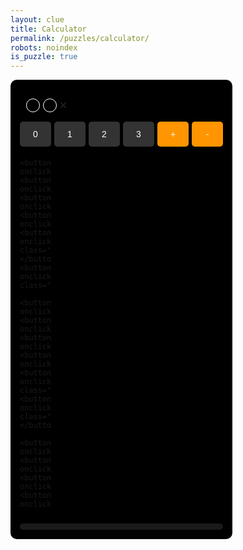 ```yaml
---
layout: clue
title: Calculator
permalink: /puzzles/calculator/
robots: noindex
is_puzzle: true
---
```

<style>
  .calculator {
    display: inline-block;
    background: #000;
    padding: 15px;
    border-radius: 10px;
    font-family: sans-serif;
    width: max-content;
    position: relative;
  }

  .calc-display-wrapper {
    display: flex;
    align-items: center;
    justify-content: space-between;
    padding: 10px;
  }

  .calc-left-display {
    display: flex;
    align-items: center;
    gap: 5px;
  }

  .calc-status {
    font-size: 1em;
    line-height: 1;
    margin: 0;
  }

  .calc-color-previews {
    display: flex;
    gap: 5px;
  }

  .color-circle {
    width: 20px;
    height: 20px;
    border-radius: 50%;
    border: 1px solid #fff;
  }

  .calc-value {
    font-size: 1.5em;
    color: #fff;
    flex-grow: 1;
    text-align: right;
    font-family: monospace;
    min-height: 1.5em;
    display: flex;
    align-items: center;
    justify-content: flex-end;
  }

  .calc-buttons {
    display: grid;
    grid-template-columns: repeat(4, 50px) repeat(2, 50px);
    gap: 5px;
  }

  .calc-buttons button {
    font-size: 1em;
    padding: 12px;
    background: #333;
    color: #fff;
    border: none;
    border-radius: 5px;
    cursor: pointer;
  }

  .calc-buttons .operator, .calc-buttons .equals {
    background: #ff9500;
    color: #fff;
  }

  .calc-buttons button:hover {
    filter: brightness(1.2);
  }

  .calc-buttons button:active {
    filter: brightness(0.8);
  }

  .calc-history {
    color: #ccc;
    font-family: monospace;
    font-size: 0.9em;
    margin-top: 10px;
    max-height: 200px;
    overflow-y: auto;
    background: #1a1a1a;
    padding: 5px;
    border-radius: 5px;
  }

  .success-button {
    display: none;
    margin-bottom: 10px;
    padding: 10px 20px;
    font-size: 1em;
    background: #28a745;
    color: #fff !important;
    border: none;
    border-radius: 5px;
    cursor: pointer;
    animation: fadeIn 1s forwards;
    text-decoration: none !important;
  }

  .calculator.disabled .calc-buttons button,
  .calculator.disabled .calc-buttons {
    pointer-events: none;
    opacity: 0.5;
  }

  @keyframes fadeIn {
    from { opacity: 0; transform: scale(0.9); }
    to { opacity: 1; transform: scale(1); }
  }
</style>

<a href="https://example.com" id="successButton" class="success-button" style="pointer-events: auto;">Continue</a>
<div class="calculator" id="calculatorContainer">
  <div class="calc-display-wrapper">
    <div class="calc-left-display">
      <div class="calc-color-previews">
        <div id="targetColor" class="color-circle"></div>
        <div id="currentColor" class="color-circle"></div>
      </div>
      <span id="calcStatus" class="calc-status">❌</span>
    </div>
    <div id="hexCalcDisplay" class="calc-value"> </div>
  </div>
  <div class="calc-buttons">
    <button onclick="appendHex('0')">0</button>
    <button onclick="appendHex('1')">1</button>
    <button onclick="appendHex('2')">2</button>
    <button onclick="appendHex('3')">3</button>
    <button onclick="appendHex('+')" class="operator">+</button>
    <button onclick="appendHex('-')" class="operator">-</button>

    <button onclick="appendHex('4')">4</button>
    <button onclick="appendHex('5')">5</button>
    <button onclick="appendHex('6')">6</button>
    <button onclick="appendHex('7')">7</button>
    <button onclick="appendHex('*')" class="operator">*</button>
    <button onclick="appendHex('/')" class="operator">/</button>

    <button onclick="appendHex('8')">8</button>
    <button onclick="appendHex('9')">9</button>
    <button onclick="appendHex('A')">A</button>
    <button onclick="appendHex('B')">B</button>
    <button onclick="clearHex()" class="operator">C</button>
    <button onclick="calculateHex()" class="equals">=</button>

    <button onclick="appendHex('C')">C</button>
    <button onclick="appendHex('D')">D</button>
    <button onclick="appendHex('E')">E</button>
    <button onclick="appendHex('F')">F</button>
  </div>
  <div id="calcHistory" class="calc-history"></div>
</div>

<script>
  const hexDisplay = document.getElementById('hexCalcDisplay');
  const calcStatus = document.getElementById('calcStatus');
  const targetColor = document.getElementById('targetColor');
  const currentColor = document.getElementById('currentColor');
  const calcHistory = document.getElementById('calcHistory');
  const successButton = document.getElementById('successButton');
  const calculatorContainer = document.getElementById('calculatorContainer');
  const correctResult = "3DEB97"; // Example target
  const correctHexColor = "#" + correctResult.padStart(6, correctResult);

  let history = JSON.parse(localStorage.getItem('calcHistory')) || [];
  renderHistory();

  targetColor.style.background = correctHexColor;

  function appendHex(value) {
    hexDisplay.textContent += value;
    calcStatus.textContent = '❌';
    updateCurrentColor("#" + (hexDisplay.textContent.padStart(6, hexDisplay.textContent)).substring(0, 6));
  }

  function clearHex() {
    hexDisplay.textContent = '';
    calcStatus.textContent = '❌';
    currentColor.style.background = "#000";
  }

  function updateCurrentColor(hex) {
    if (/^#[0-9A-Fa-f]{1,6}$/.test(hex)) {
      currentColor.style.background = hex;
    } else {
      currentColor.style.background = "#000";
    }
  }

  function renderHistory() {
    calcHistory.innerHTML = history.map(entry => `<div>${entry}</div>`).join('');
  }

  function calculateHex() {
    if (hexDisplay.textContent.trim() === '') return;

    try {
      const expressionOriginal = hexDisplay.textContent.trim();
      const expression = expressionOriginal.replace(/([A-Fa-f0-9]+)/g, match => parseInt(match, 16));
      const result = eval(expression);
      const resultHex = result.toString(16).toUpperCase();
      
      if (expressionOriginal !== resultHex) {
        const historyEntry = expressionOriginal + ' = ' + resultHex;
        history.unshift(historyEntry);
      }
      if (history.length > 10) history.pop();
      localStorage.setItem('calcHistory', JSON.stringify(history));
      renderHistory();

      hexDisplay.textContent = resultHex;
      updateCurrentColor("#" + resultHex.padStart(6, resultHex).substring(0, 6));
      calcStatus.textContent = (resultHex === correctResult) ? '✅' : '❌';

      if (resultHex === correctResult) {
        successButton.style.display = 'inline-block';
        calculatorContainer.classList.add('disabled');
      }
    } catch (e) {
      hexDisplay.textContent = 'ERROR';
      calcStatus.textContent = '❌';
      currentColor.style.background = "#000";
    }
  }
</script>

